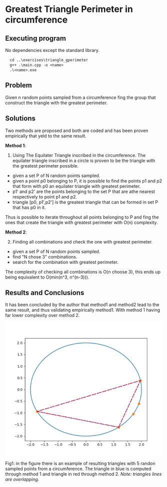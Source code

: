 # Greatest Triangle Perimeter in circumference 

## Executing program
No dependencies except the standard library.

      cd ..\exercises\triangle_gperimeter
      g++ .\main.cpp -o <name>
      .\<name>.exe

## Problem 

Given n random points sampled from a circumference fing the group that construct the triangle with the greatest perimeter.

## Solutions 

Two methods are proposed and both are coded and has been proven empirically that yeld to the same result. 

**Method 1**:

   1. Using The Equilater Triangle inscribed in the circumference. The equilater triangle inscribed in a circle is proven to be the triangle with the greatest perimeter possible.
   
- given a set P of N random points sampled.
- given a point p0 belonging to P, it is possible to find the points p1 and p2 that form with p0 an equilater triangle with greatest perimeter.
- p1' and p2' are the points belonging to the set P that are athe nearest respectively to point p1 and p2.
- triangle [p0, p1',p2'] is the greatest triangle that can be formed in set P that has p0 in it.

Thus is possible to iterate throughout all points belonging to P and fing the ones that create the triangle with greatest perimeter with O(n) complexity.

**Method 2**:

2. Finding all combinations and check the one with greatest perimeter.

- given a set P of N random points sampled.
- find "N chose 3" combinations.
- search for the combination with greatest perimeter.

The complexity of checking all combinations is O(n choose 3), this ends up being equivalent to O(min(n^3, n^(n-3))).


## Results and Conclusions
It has been concluded by the author that method1 and method2 lead to the same result, and thus validating empirically method1. With method 1 having far lower complexity over method 2.


![preview image](figs/fig1.png)


Fig1: in the figure there is an example of resulting triangles with 5 randon sampled points from a circumference. The triangle in blue is computed through method 1 and triangle in red through method 2. *Note: triangles lines are overlapping.* 

